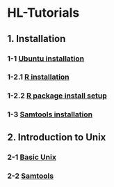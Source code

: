 # HL-Tutorials


## 1. Installation
### 1-1 [Ubuntu installation](https://github.com/hoonlecture/BTH5078-41/blob/main/tutorial/1-1_Ubuntu_installation.md)
### 1-2.1 [R installation](https://github.com/hoonlecture/BTH5078-41/blob/main/tutorial/1-2_R_installation_tutorial.md)
### 1-2.2 [R package install setup](https://github.com/hoonlecture/BTH5078-41/blob/main/tutorial/1-2_R_installation_tutorial.md)
### 1-3 [Samtools installation](https://github.com/hoonlecture/BTH5078-41/blob/main/tutorial/1-3_Samtools_Installation.md)


## 2. Introduction to Unix
### 2-1 [Basic Unix](https://github.com/hoonlecture/BTH5078-41/blob/main/tutorial/2-1_Introduction_to_UNIX.md)
### 2-2 [Samtools](https://github.com/hoonlecture/BTH5078-41/blob/main/tutorial/2-2_Samtools.md)

